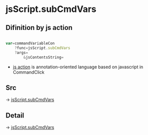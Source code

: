 # jsScript.subCmdVars

## Difinition by js action

```js.js

var=commandVariableCon
	?func=jsScript.subCmdVars
	?args=
		&jsContentsString=
```

- [js action]() is annotation-oriented language based on javascript in CommandClick

## Src

-> [jsScript.subCmdVars](https://github.com/puutaro/CommandClick/blob/master/app/src/main/java/com/puutaro/commandclick/fragment_lib/terminal_fragment/js_interface/edit/JsScript.kt#L91)

## Detail

-> [jsScript.subCmdVars](https://github.com/puutaro/CommandClick/blob/master/md/developer/js_interface/details/edit/JsScript/subCmdVars.md)
